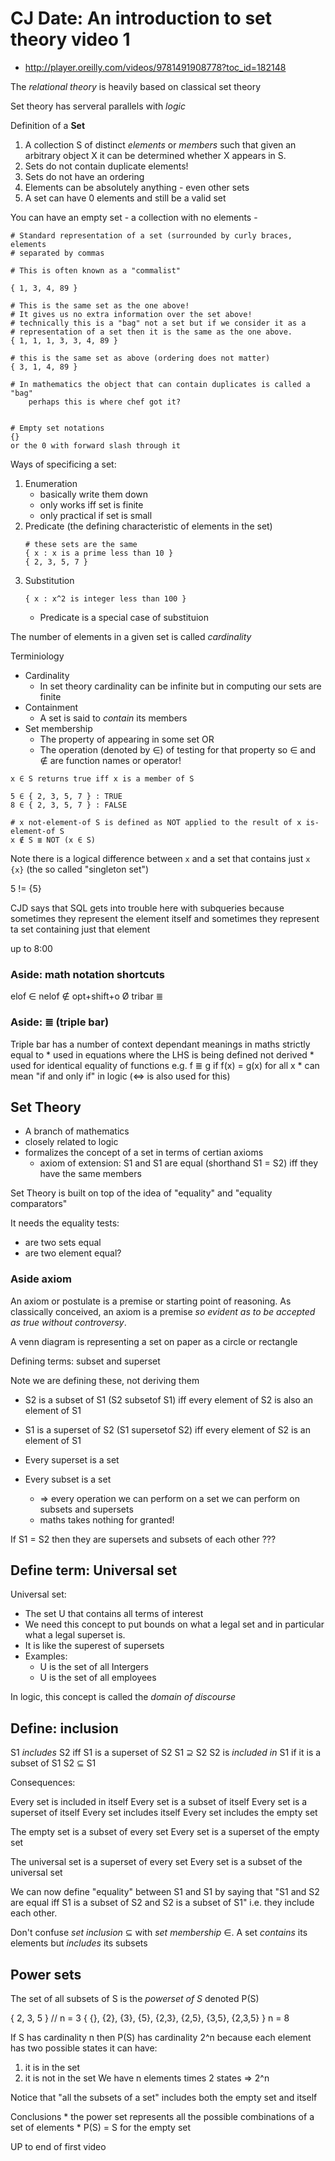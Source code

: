 # CJ Date: An introduction to set theory video 1

* http://player.oreilly.com/videos/9781491908778?toc_id=182148


The _relational theory_ is heavily based on classical set theory

Set theory has serveral parallels with _logic_


Definition of a **Set**

1. A collection S of distinct _elements_ or _members_ such that given an arbitrary object X it can be determined whether X appears in S.
2. Sets do not contain duplicate elements!
3. Sets do not have an ordering
4. Elements can be absolutely anything - even other sets
5. A set can have 0 elements and still be a valid set

You can have an empty set - a collection with no elements -

```
# Standard representation of a set (surrounded by curly braces, elements
# separated by commas

# This is often known as a "commalist"

{ 1, 3, 4, 89 }

# This is the same set as the one above!
# It gives us no extra information over the set above!
# technically this is a "bag" not a set but if we consider it as a
# representation of a set then it is the same as the one above.
{ 1, 1, 1, 3, 3, 4, 89 }

# this is the same set as above (ordering does not matter)
{ 3, 1, 4, 89 }

# In mathematics the object that can contain duplicates is called a "bag"
    perhaps this is where chef got it?


# Empty set notations
{}
or the 0 with forward slash through it
```

Ways of specificing a set:

1. Enumeration
    * basically write them down
    * only works iff set is finite
    * only practical if set is small
2. Predicate (the defining characteristic of elements in the set)
    ```
    # these sets are the same
    { x : x is a prime less than 10 }
    { 2, 3, 5, 7 }
    ```
3. Substitution
    ```
    { x : x^2 is integer less than 100 }
    ```
    * Predicate is a special case of substituion


The number of elements in a given set is called _cardinality_

Terminiology

* Cardinality
    * In set theory cardinality can be infinite but in computing our sets are finite
* Containment
    * A set is said to _contain_ its members
* Set membership
    * The property of appearing in some set
        OR
    * The operation  (denoted by ∈) of testing for that property
        so ∈ and ∉ are function names or operator!

```
x ∈ S returns true iff x is a member of S

5 ∈ { 2, 3, 5, 7 } : TRUE
8 ∈ { 2, 3, 5, 7 } : FALSE

# x not-element-of S is defined as NOT applied to the result of x is-element-of S
x ∉ S ≣ NOT (x ∈ S)
```

Note there is a logical difference between `x` and a set that contains just `x`
`{x}` (the so called "singleton set")

5 != {5}

CJD says that SQL gets into trouble here with subqueries because sometimes they
represent the element itself and sometimes they represent ta set containing
just that element

up to 8:00

### Aside: math notation shortcuts

elof        ∈
nelof       ∉
opt+shift+o Ø
tribar      ≣

### Aside: ≣ (triple bar)

Triple bar has a number of context dependant meanings in maths
    strictly equal to
    * used in equations where the LHS is being defined not derived
    * used for identical equality of functions e.g. f ≣ g if f(x) = g(x) for all x
    * can mean "if and only if" in logic (⇔ is also used for this)


## Set Theory

* A branch of mathematics
* closely related to logic
* formalizes the concept of a set in terms of certian axioms
    * axiom of extension: S1 and S1 are equal (shorthand S1 = S2) iff they have the same members

Set Theory is built on top of the idea of "equality" and "equality comparators"

It needs the equality tests:

* are two sets equal
* are two element equal?

### Aside axiom
An axiom or postulate is a premise or starting point of reasoning. As
classically conceived, an axiom is a premise _so evident as to be accepted as
true without controversy_.

A venn diagram is representing a set on paper as a circle or rectangle

Defining terms: subset and superset

Note we are defining these, not deriving them

* S2 is a subset of S1 (S2 subsetof S1) iff every element of S2 is also an element of S1
* S1 is a superset of S2 (S1 supersetof S2) iff every element of S2 is an element of S1

* Every superset is a set
* Every subset is a set
    * => every operation we can perform on a set we can perform on subsets and supersets
    * maths takes nothing for granted!

If S1 = S2 then they are supersets and subsets of each other ???

## Define term: Universal set

Universal set:
* The set U that contains all terms of interest
* We need this concept to put bounds on what a legal set and in particular what
  a legal superset is.
* It is like the superest of supersets
* Examples:
    * U is the set of all Intergers
    * U is the set of all employees

In logic, this concept is called the _domain of discourse_

## Define: inclusion

S1 _includes_ S2 iff S1 is a superset of S2
    S1 ⊇ S2
S2 is _included in_ S1 if it is a subset of S1
    S2 ⊆ S1


Consequences:

Every set is included in itself
Every set is a subset of itself
Every set is a superset of itself
Every set includes itself
Every set includes the empty set

The empty set is a subset of every set
Every set is a superset of the empty set

The universal set is a superset of every set
Every set is a subset of the universal set

We can now define "equality" between S1 and S1 by saying that "S1 and S2 are
equal iff S1 is a subset of S2 and S2 is a subset of S1" i.e. they include each
other.

Don't confuse _set inclusion_ ⊆ with _set membership_ ∈. A set _contains_ its
elements but _includes_ its subsets

## Power sets

The set of all subsets of S is the _powerset of S_ denoted P(S)

{ 2, 3, 5 } // n = 3
{ {}, {2}, {3}, {5}, {2,3}, {2,5}, {3,5}, {2,3,5} } n = 8

If S has cardinality n then P(S) has cardinality 2^n because each element has
two possible states it can have:
1. it is in the set
2. it is not in the set
We have n elements times 2 states => 2^n

Notice that "all the subsets of a set" includes both the empty set and itself

Conclusions
    * the power set represents all the possible combinations of a set of elements
    * P(S) = S for the empty set

UP to end of first video
